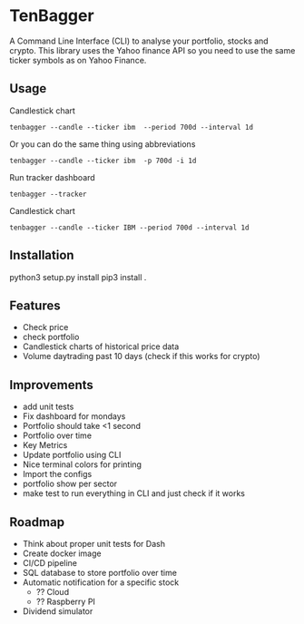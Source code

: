 # TenBagger
A Command Line Interface (CLI) to analyse your portfolio, stocks and crypto. This library uses the Yahoo finance API so you need to use the same ticker symbols as on Yahoo Finance.

## Usage
Candlestick chart
```
tenbagger --candle --ticker ibm  --period 700d --interval 1d
```
Or you can do the same thing using abbreviations

```
tenbagger --candle --ticker ibm  -p 700d -i 1d
```

Run tracker dashboard
```
tenbagger --tracker
```

Candlestick chart 
```
tenbagger --candle --ticker IBM --period 700d --interval 1d
```

## Installation
python3 setup.py install
pip3 install .

## Features
- Check price
- check portfolio
- Candlestick charts of historical price data
- Volume daytrading past 10 days (check if this works for crypto)

## Improvements
- add unit tests
- Fix dashboard for mondays
- Portfolio should take <1 second
- Portfolio over time
- Key Metrics
- Update portfolio using CLI
- Nice terminal colors for printing
- Import the configs
- portfolio show per sector
- make test to run everything in CLI and just check if it works

## Roadmap
- Think about proper unit tests for Dash
- Create docker image
- CI/CD pipeline
- SQL database to store portfolio over time
- Automatic notification for a specific stock
  - ?? Cloud
  - ?? Raspberry PI
- Dividend simulator
